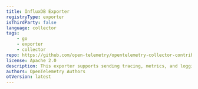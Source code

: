 ```yaml
---
title: InfluxDB Exporter
registryType: exporter
isThirdParty: false
language: collector
tags:
    - go
    - exporter
    - collector
repo: https://github.com/open-telemetry/opentelemetry-collector-contrib/tree/main/exporter/influxdbexporter
license: Apache 2.0
description: This exporter supports sending tracing, metrics, and logging data to InfluxDB
authors: OpenTelemetry Authors
otVersion: latest
---
```


